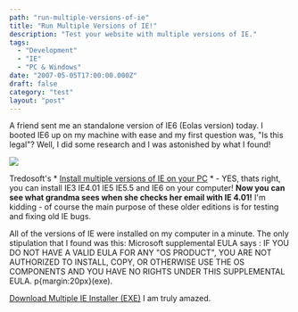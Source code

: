 ```yaml
---
path: "run-multiple-versions-of-ie"
title: "Run Multiple Versions of IE!"
description: "Test your website with multiple versions of IE."
tags: 
  - "Development"
  - "IE"
  - "PC & Windows"
date: "2007-05-05T17:00:00.000Z"
draft: false
category: "test"
layout: "post"
---
```


A friend sent me an standalone version of IE6 (Eolas version) today. I booted IE6 up on my machine with ease and my first question was, "Is this legal"? Well, I did some research and I was astonished by what I found!

![](http://marcgrabanski.com/img/IE_multiple_versions.gif)

Tredosoft's * [Install multiple versions of IE on your PC](http://tredosoft.com/Multiple_IE) * - YES, thats right, you can install IE3 IE4.01 IE5 IE5.5 and IE6 on your computer! **Now you can see what grandma sees when she checks her email with IE 4.01!** I'm kidding - of course the main purpose of these older editions is for testing and fixing old IE bugs.

All of the versions of IE were installed on my computer in a minute. The only stipulation that I found was this: Microsoft supplemental EULA says : IF YOU DO NOT HAVE A VALID EULA FOR ANY "OS PRODUCT", YOU ARE NOT AUTHORIZED TO INSTALL, COPY, OR OTHERWISE USE THE OS COMPONENTS AND YOU HAVE NO RIGHTS UNDER THIS SUPPLEMENTAL EULA. p{margin:20px}(exe).

[Download Multiple IE Installer (EXE)](http://tredosoft.com/files/multi-ie/multiple-ie-setup.exe) I am truly amazed.